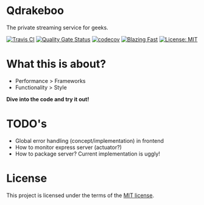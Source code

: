 Qdrakeboo
======

The private streaming service for geeks.

[![Travis CI](https://travis-ci.org/bbortt/qdrakeboo.svg?branch=master)](https://travis-ci.org/bbortt/qdrakeboo)
[![Quality Gate Status](https://sonarcloud.io/api/project_badges/measure?project=bbortt_qdrakeboo&metric=alert_status)](https://sonarcloud.io/dashboard?id=bbortt_qdrakeboo)
[![codecov](https://codecov.io/gh/bbortt/qdrakeboo/branch/master/graph/badge.svg)](https://codecov.io/gh/bbortt/qdrakeboo)
[![Blazing Fast](https://img.shields.io/badge/speed-blazing%20%F0%9F%94%A5-brightgreen.svg?style=flat-square)](https://twitter.com/acdlite/status/974390255393505280)
[![License: MIT](https://img.shields.io/badge/License-MIT-yellow.svg)](https://opensource.org/licenses/MIT)
  
# What this is about?

* Performance > Frameworks
* Functionality > Style

**Dive into the code and try it out!**

# TODO's

* Global error handling (concept/implementation) in frontend
* How to monitor express server (actuator?)
* How to package server? Current implementation is uggly!

# License

This project is licensed under the terms of the [MIT license](https://github.com/bbortt/qdrakeboo/blob/master/LICENSE).
